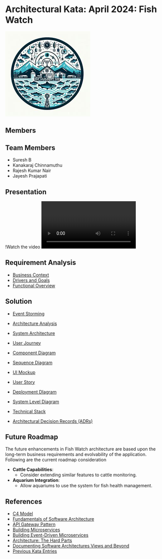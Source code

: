 # Architectural Kata: April 2024: Fish Watch

![Fish Watch](logo.jpg) 

## Members

## Team Members

- Suresh B
- Kanakaraj Chinnamuthu
- Rajesh Kumar Nair
- Jayesh Prajapati

## Presentation
!Watch the video
<video controls src="artifacts/FishWatchArchitecure.mp4" title="Fish Watch Architecure"></video>


## Requirement Analysis

* [Business Context](./Functional/context.md)
* [Drivers and Goals](./Functional/DriversGoals.md)
* [Functional Overview](./Functional/functional-overview.md)

## Solution
* [Event Storming](./Architecture/Event-Storming.md)
* [Architecture Analysis](./Architecture/ArchAnalysis.md)
* [System Architecture](./Architecture/SystemArchitecture.md)

* [User Journey](./Architecture/Userjourney.md)
* [Component Diagram](./Architecture/ComponentDiagram.md)
* [Sequence Diagram](./Architecture/SequenceDiagram.md)
* [UI Mockup](./Architecture/UI_Mock.md)
* [User Story](./Architecture/UserStory.md)
* [Deployment DIagram](./Architecture/Deployment.md)
* [System Level Diagram](./Architecture/SystemLevel.md)
* [Technical Stack](./Architecture/TechnicalStack.md)
* [Architectural Decision Records (ADRs)](./Architecture_Decision_Reports)

## Future Roadmap
The future enhancements in Fish Watch architecture are based upon the long-term business requirements and evolvability of the application.
 Following are the current roadmap consideration
- **Cattle Capabilities**:
  - Consider extending similar features to cattle monitoring.
- **Aquarium Integration**:
  - Allow aquariums to use the system for fish health management.


## References
* [C4 Model](https://c4model.com/)
* [Fundamentals of Software Architecture](https://learning.oreilly.com/library/view/fundamentals-of-software/9781492043447/)
* [API Gateway Pattern](https://microservices.io/patterns/apigateway.html) 
* [Building Microservices](https://learning.oreilly.com/library/view/building-microservices-2nd/9781492034018/)  
* [Building Event-Driven Microservices](https://learning.oreilly.com/library/view/building-event-driven-microservices/9781492057888/)  
* [Architecture: The Hard Parts](https://alistair.cockburn.us/hexagonal-architecture/)  
* [Documenting Software Architectures Views and Beyond](https://learning.oreilly.com/library/view/documenting-software-architectures/9780132488617/)  
* [Previous Kata Entries](https://github.com/TheMarmots/ArchKatas2022.git)
